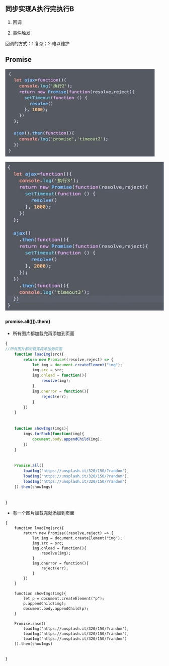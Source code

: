 ## 同步实现A执行完执行B

1. 回调

2. 事件触发

回调的方式：1.复杂；2.难以维护

## 

## 

## Promise

![](/assets/360截图20171113143351561.jpg)

![](/assets/360截图20171113152805136.jpg)

### 

### 

#### promise.all\(\[\]\).then\(\)

* 所有图片都加载完再添加到页面

```js
{
//所有图片都加载完再添加到页面
    function loadImg(src){
        return new Promise((resolve,reject) => {
            let img = document.createElement("img");
            img.src = src;
            img.onload = function(){
                resolve(img);
            }
            img.onerror = function(){
                reject(err);
            }
        })
    } 


    function showImgs(imgs){
        imgs.forEach(function(img){
            document.body.appendChild(img);
        })
    }


    Promise.all([
        loadImg('https://unsplash.it/320/150/?random'),
        loadImg('https://unsplash.it/320/150/?random'),
        loadImg('https://unsplash.it/320/150/?random')
    ]).then(showImgs)


}
```

* 有一个图片加载完就添加到页面

```
{
    function loadImg(src){
        return new Promise((resolve,reject) => {
            let img = document.createElement("img");
            img.src = src;
            img.onload = function(){
                resolve(img);
            }
            img.onerror = function(){
                reject(err);
            }
        })
    }

    function showImgs(img){
        let p = document.createElement("p");
        p.appendChild(img);
        document.body.appendChild(p);
    }

    Promise.rase([
        loadImg('https://unsplash.it/320/150/?random'),
        loadImg('https://unsplash.it/320/150/?random'),
        loadImg('https://unsplash.it/320/150/?random')        
    ]).then(showImgs)


}
```



